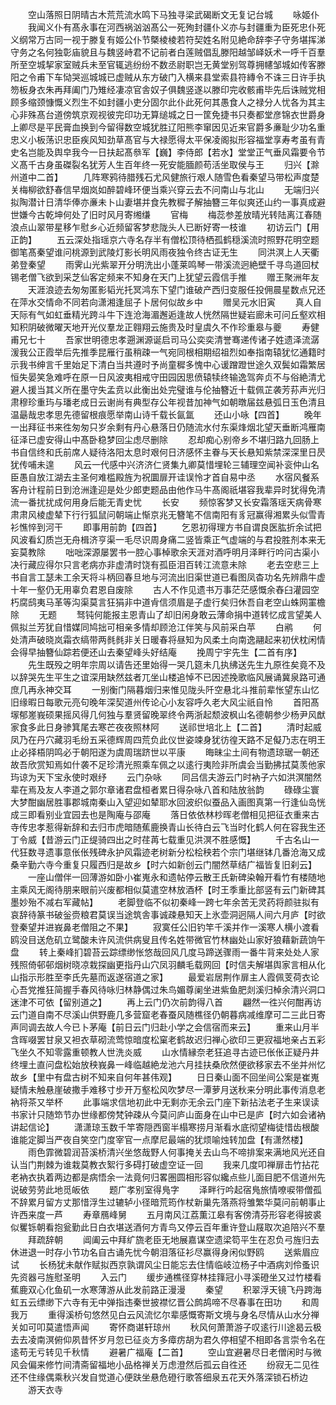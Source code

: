 <!-- { "loadSidebar": true } -->
　　空山落照日阴晴古木荒荒流水鸣下马独寻梁武碣断文无复记台城
　　咏姬仆
　　我闻义仆有髙永事在河西祸汹汹髙公一死殉封疆仆义亦与封疆重为臣死忠仆死义纲常万古同一视于滕复有姬公仆节槩棱棱若符契姓名附见絶命辞李子守务堪挥涕守务之名何独彰庙貌且与魏竖峙君不记前者白莲贼倡乱滕阳越邹峄妖术一呼千百羣所至空城挈家室贼兵未至官辄逃纷纷不数丞尉职岂无黄堂别驾尊拥幰邹城如传客滕阳之令甫下车恸哭巡城城已虚贼从东方破门入横来县堂索县符縳令不诛三日许手执笏板身衣朱再拜阖门乃雉经凄凉官舎奴子俱魏竖遂以滕印完收骸甫毕先后诛贼党相顾多缩颈慷慨义烈生不如封疆小吏分固尔此仆此死何其愚食人之禄分人忧各为其主心非殊髙台道傍筑京观视彼完印功无算缒城之日一筐免捷书只奏都堂彦锦衣世爵身上卿尽是平民膏血换到今留得数空城犹胜辽阳熊李窜因见近来官爵多亷耻少功名重忠义小板荡识忠臣疾风知劲草髙官与大禄愿得太平保凌阁拟形容福堂享寿考虽有青史名岂能及舆皁我今一日扶起髙叅军【巍】李侍郎【若水】堂堂正气垂风霜要令节义髙千古身虽磔裂名犹芳人生百年终一死安能腼颜苟活坐取侯与王
　　归兴【滁州道中二首】
　　几阵寒鸦待腊残石尤风健旅行艰人随雪色看秦望马带松声度楚关梅柳欲舒春信早烟岚如醉碧峰环便当乘兴穿云去不问南山与北山
　　无端归兴拟陶潜计日清华俸亦亷未卜山妻堪并食先教穉子解抽簪三年似爽还山约一事真成避世嫌今古乾坤何处了旧时风月寄缃缣
　　官梅
　　梅蕊参差放晴光转陆离江春随浪点山翠带星移乍慰乡心近频留客梦悲陇头人已断好寄一枝谁
　　初访云门【用正韵】
　　五云深处指瑶京六寺名存半有僧松顶待栖孤鹤穏溪流时照野花明空题御笔髙秦望谁问桃源到武陵灯影长明风雨夜独令终古证无生
　　同洪溟上人天衢弟登秦望
　　雨霁山光紫翠开分明洗出小蓬莱鸣琴一带溪流迥絶壁千寻鸟道回杖锡老僧飞欲到采芝仙客定频来不知身在天门上犹望云霞信手推
　　赠王聚洲年友
　　天涯浪迹去匆匆匿影韬光托冥鸿东下望门谁破产西归变服任投佣晨星数点兄还在萍水交情命不同若向潇湘逢屈子卜居何似故乡中
　　赠吴元水旧寅
　　真人自天际有气如虹垂精光跨斗牛下连沧海湄邂逅逢故人恍然隔世疑岩廊未可问丘壑欢相知积阴破微曜天地开光仪羣龙正翱翔云施贵及时皇虞久不作珍重皋与夔
　　寿健甫兄七十
　　吾家世明德忠孝遡渊源诞启司马公奕奕清誉骞递传诸子姓遗泽流潺湲我公正霞举后先推季昆雁行虽稍疎一气宛同根相期绍祖烈如奉指南辕犹忆通籍时示我书绅言千里始足下清白当共遵时予尚童穉多愧中心谖蹭蹬世途久双鬓如霜繁居恒失晏笑急难呼在原一日风波夷相戒守田园因思偾辕犊终输逸驾奔贞不与俗絶清尤避人援当其义所在墨守失孟贲以此衡出处完璧谁与伦抽簪近十载佩芷袭芳荪声光归肃穆珍重玙与璠老成日云谢尚有典型存公年视昔加神气如朝暾届兹悬弧日玉色清且温朂哉忠孝思先德留根痕愿举南山诗千载长氤氲
　　还山小咏【四首】
　　晚年一出拜征书来徃匆匆只岁余剩有丹心悬落日仍随流水付东渠烽烟北望天垂断鸿雁南征泽已虚安得山中髙卧稳梦回尘虑尽删除
　　忍却痴心别帝乡不堪归路九回肠上书自信终和氏前席人疑待洛阳太息时艰何日济感怀主眷与天长悬知紫禁深深里日昃犹传哺未遑
　　风云一代感中兴济济仁贤集九卿莫惜埋轮三辅理空闻补衮仲山名臣愚自放江湖去主圣何难槛殿旌为祝圜扉开诖误怜才首自易中丞
　　水宿风餐系客舟计程前日到沧洲逢迎是处少郎吏题品由他作马牛髙阁祇堪容我辈异时犹得免清流一番扰扰成何用身后能无青史忧
　　长安
　　频惊客梦又长安霜落瑶天病骨寒肃肃风棱虚辇下行行狐鼠问朝端止惭京兆无簪笔不信南阳有豸冠赢得湘累头似雪青衫憔悴到河干
　　即事用前韵【四首】
　　乞恩初得理方书自谓良医肱折余试把风波看幻质岂无舟楫济亨渠一毛尽识周身痛二竖皆乘正气虚端的与君投胜剂本来无妄莫教除
　　咄咄深源屡罢书一腔心事棹歌余天涯对酒呼明月泽畔行吟问古渠小决行藏应得尔只言老病亦非虚清时饶有孤臣泪百转江流意未除
　　老去空悲三上书自言工瑟未工余天将斗柄回春旦地与河流出旧渠世道已看图凤杳功名先辨鼎牛虚十年一壑仍无用辜负君恩自废除
　　古人不作见遗书万事茫茫感慨余舂臼灌园空朽腐鸱夷马革等沟渠莫言狂狷非中道肻信须眉是子虚行矣归休吾自老空山蛛网罣檐除
　　无题
　　驽钝何能报主恩青山了却旧闲身敢云薄命捐中道转忆成言望美人佩拟兰芳犹自惜媒同鸠拙可相亲多情却顾沧江伴笑与风前采白苹
　　白鹇
　　何处清声破晓岚霜衣缟带两毵毵非关日暖春将昼知为风柔土向南逸翮起来初伏枕闲情会得早抽簪仙踪若便还山去秦望峰头好结庵
　　挽周宁宇先生【二首有序】
　　先生既殁之明年宗周以请告还里始得一哭几筵未几执绋送先生九原徃矣竟不及以辞哭先生平生之谊深用缺然兹者兀坐山楼追悼不已因述挽歌临风展诵冀泉路可通庶几再永神交耳
　　一别衡门隔暮烟归来惟见陇头阡空悬北斗推前辈怅望东山忆旧缘暇日每歌元亮句晚年深契道州传论心小友容呼久老大风尘祇自怜
　　首阳髙塜郁嵳峩硕果摇风得几何独与羣贤留晚翠终令两浙起颓波枫山名德朝参少杨尹风猷家食多此日身骖箕尾去寒芒夜夜照林阿
　　送祁世培北上【二首】
　　清时起威凤乃在丹穴藏羽毛纷五采德辉周四荒负此仪世姿竦身犹彷徨天路不足儗乃志在明王止必择梧阴鸣必于朝阳遂为虞周瑞跻世以平康
　　晦昧尘土间有物遗琼琚一朝还故吾欣赏知焉如什袭不足珍清光照乘车佩之以逺行夷险非所虞会当勤拂拭莫羡他家玙谅为天下宝永使时艰纾
　　云门杂咏
　　同吕信夫游云门时衲子六如洪溟闇然辈在焉及友人李道之郭尔章诸君盘桓者累日得杂咏八首和陆放翁韵
　　碌碌尘寰大梦酣幽居胜事郡城南秦山入望迎如辇耶水回波织似蚕品入画图真第一行逢仙岛恍成三即看别业宜园去也是陶庵与邵庵
　　落日依依林杪晖老僧相见把征衣重来古寺传忠孝惹得新辞和去归市虎暗随蕉鹿换青山长待白云飞当时化鹤人何在容我生还丁令威【昔游云门正缇骑四出之时荏苒七载重见洪溟不胜感慨】
　　千古名山一代狂数寻遗事意伥伥残碑永护风霜迹老树新分松桧秧若个宗门堪继钵几番沧海又成桑辛勤六寺今重复只履西归是故乡【时六如新创云门闇然草结广福皆复旧刹云】
　　一座山僧伴一回薄游如卧小崔嵬永和遗帖停云散王氏新碑染翰开看竹有楼随地主乘风无阁待朋来眼前兴废都相似莫遣空林放酒杯【时王季重比部竖有云门新碑其墨妙殆不减右军藏帖】
　　老脚登临不似初秦峰一跨七年余苦无灵药将颜驻拟有哀辞待篆书破釡赍粮君莫误当途筑舎事诚疎悬知天上氷壶洞迥隔人间六月庐【时欲登秦望并进峩鼻老僧阻之不果】
　　寂寞任公旧钓竿千溪并作一溪寒人横小渡看鸥没目送危矶立鹭酸未许风流供病叟且传名姓带微官竹林幽处山家好狼藉新蔬饷午盘
　　转上秦峰扪碧苔云踪缥缈怅悠哉回风几度马蹄送骤雨一番牛背来处处人家残照倚邨邨烟树晓凉栽探幽更指丹山穴凤羽麟毛载网回【时信夫解堪舆家言相从化山指示形胜至李氏先墓而返遂宿道之家】
　　最爱岩居荆作扉主人霞佩芰荷衣论心吾党推狂简握手春风待咏归林静偶过朱鸟媚尊阑坐进紫鱼肥剡溪归棹余清兴洞口迷津不可依【留别道之】
　　再上云门仍次前韵得八首
　　翩然一徃兴何酣再访云门道自南不尽溪山供野鹿几多营窟老春蚕风随樵径仍朝暮病减维摩可二三此日寄声同调去故人今已卜茅庵【前日云门归赴小学之会信宿而来云】
　　重来山月半含晖啜罢甘泉又袒衣草砌流莺惊暗度松窠老鹤故迟归禅心欲印三更寂福地亲占五彩飞坐久不知零露重顿教人世洗炎威
　　山水情縁奈老狂追寻古迹已伥伥正疑丹井终埋土直问盘松始放秧峩鼻一峰临越絶龙池六月挂扶桑欣然便欲移家去不坐并州忆故乡【里中有盘古树不知来自何年甚伟观】
　　日日秦山面不回坐间公案是崔嵬疑情未触悬崖破撒手难移寸步开万壑松风吹梦尽一潭萝月送秋来分明此事传消息老衲将茶又举杯
　　此事端求信地初此中无剩亦无余云门座下新拈法老子生来误读书家计只随笻节办世缘都傍梵钟疎从今莫问庐山面身在山中已是庐【时六如会诸衲讲起信论】
　　潇潇琼玉数千竿寄隠西窗半榻寒捞月渐看水底彻望梅徒惜齿根酸谁能定脚当严夜自笑空门度宰官一点摩尼最端的犹烦喻烛转加盘【有潇然楼】
　　雨色霏微碧润苔溪桥清兴坐悠哉野人何事掩关去山鸟不啼排案来满地风光还自认当门荆棘为谁栽莫教衣絮行多碍打破虚空证一回
　　我来几度叩禅扉击竹拈花老衲衣执着两边都是病悟余一法竟何归畧圏圆相形容似纔点些儿面目肥不信道州先说破劳劳此地觅皈依
　　题广孝别室得鳬字
　　泽畔行吟起宿鳬旅情嘹唳带僧孤不辞累月留方丈那惜浮生过辘轳小径暗荒筠作杖新巢先落燕将雏繁华莫问前朝事止许西来度一芦
　　寿章鴈峰舅
　　五月南风江荔薫江皋有客傍清芬形容老得披裘似矍铄朝看抱瓮勤此日白衣堪送酒何方青鸟又停云百年重许登山屐取次追陪兴不羣
　　拜疏辞朝
　　阊阖云中拜纩旒老臣无地展嘉谋空遗梁笱平生在忍负弓旌归去休进退一时存小节功名自古诵先忧今朝泪落征衫尽赢得身闲似野鸥
　　送紫眉应试
　　长杨犹未献作赋拟西京孰谓风尘日能忘去住情临岐泣杨子中酒病刘伶蚤识先资器弓旌慰圣明
　　入云门
　　缓步通樵径穿林挂箨冠小寻溪磴坐又过竹楼看蕉鹿双心化鱼矶一水寒薄游从此发前路正漫漫
　　秦望
　　积翠浮天镜飞丹跨海虹五云缥缈下六寺有无中弹指违秦世披襟忆晋公鹧鸪啼不尽春事在田功
　　和周我万
　　重得溪桥句悠然见白云风流忆尔辈感慨寄斯文境与身名尽情从山水分禅关如可叩莫遣悟声闻
　　寄怀商谌轩琼州
　　秋风何萧萧游子叹逺行川途曷云极去去凌南溟俯仰夙昔怀岁月忽已征炎方多瘴疠胡为君久停相望不相即各言崇令名在逺苟无亏转见千秋情
　　避暑广福庵【二首】
　　空山宜避暑尽日老僧闲时与微风会偏来修竹间清斋留福地小品格禅关万虑澄然后孤云自徃还
　　纷寂无二见徃还不住缘偶乘秋兴发自觉道心便趺坐悬危磴行歌答细泉五花天外落深锁石桥边
　　游天衣寺
